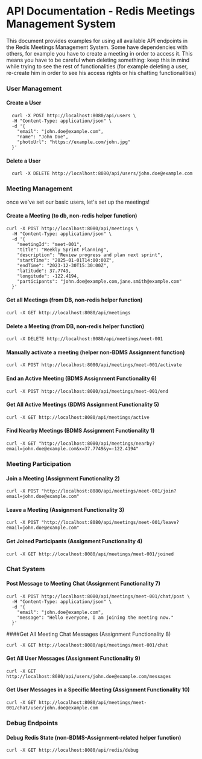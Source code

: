 # API Documentation - Redis Meetings Management System
This document provides examples for using all available API endpoints in the Redis Meetings Management System. Some have dependencies with others, for example you have to create a meeting in order to access it. This means you have to be careful when deleting something: keep this in mind while trying to see the rest of functionalities (for example deleting a user, re-create him in order to see his access rights or his chatting functionalities)
### User Management

#### Create a User

```
  curl -X POST http://localhost:8080/api/users \
  -H "Content-Type: application/json" \
  -d '{
    "email": "john.doe@example.com",
    "name": "John Doe",
    "photoUrl": "https://example.com/john.jpg"
  }'
```
#### Delete a User 

```
  curl -X DELETE http://localhost:8080/api/users/john.doe@example.com
```

### Meeting Management
once we've set our basic users, let's set up the meetings!

#### Create a Meeting (to db, non-redis helper function)

```
curl -X POST http://localhost:8080/api/meetings \
  -H "Content-Type: application/json" \
  -d '{
    "meetingId": "meet-001",
    "title": "Weekly Sprint Planning",
    "description": "Review progress and plan next sprint",
    "startTime": "2025-01-01T14:00:00Z",
    "endTime": "2023-12-30T15:30:00Z",
    "latitude": 37.7749,
    "longitude": -122.4194,
    "participants": "john.doe@example.com,jane.smith@example.com"
  }'
```
#### Get all Meetings (from DB, non-redis helper function)

```
curl -X GET http://localhost:8080/api/meetings
```

#### Delete a Meeting (from DB, non-redis helper function)

```
curl -X DELETE http://localhost:8080/api/meetings/meet-001
```

#### Manually activate a meeting (helper non-BDMS Assignment function)
```
curl -X POST http://localhost:8080/api/meetings/meet-001/activate
```

#### End an Active Meeting (BDMS Assignment Functionality 6)

```
curl -X POST http://localhost:8080/api/meetings/meet-001/end
```

#### Get All Active Meetings (BDMS Assignment Functionality 5)

```
curl -X GET http://localhost:8080/api/meetings/active
```

#### Find Nearby Meetings (BDMS Assignment Functionality 1)

```
curl -X GET "http://localhost:8080/api/meetings/nearby?email=john.doe@example.com&x=37.7749&y=-122.4194"

```


### Meeting Participation 

#### Join a Meeting (Assignment Functionality 2)

```
curl -X POST "http://localhost:8080/api/meetings/meet-001/join?email=john.doe@example.com"
```

#### Leave a Meeting (Assignment Functionality 3)

```
curl -X POST "http://localhost:8080/api/meetings/meet-001/leave?email=john.doe@example.com"
```

#### Get Joined Participants (Assignment Functionality 4)

```
curl -X GET http://localhost:8080/api/meetings/meet-001/joined
```

### Chat System

#### Post Message to Meeting Chat (Assignment Functionality 7)

```
curl -X POST http://localhost:8080/api/meetings/meet-001/chat/post \
  -H "Content-Type: application/json" \
  -d '{
    "email": "john.doe@example.com",
    "message": "Hello everyone, I am joining the meeting now."
  }' 
```
####Get All Meeting Chat Messages (Assignment Functionality 8)

```
curl -X GET http://localhost:8080/api/meetings/meet-001/chat
```

#### Get All User Messages (Assignment Functionality 9)

```
curl -X GET http://localhost:8080/api/users/john.doe@example.com/messages
```

#### Get User Messages in a Specific Meeting (Assignment Functionality 10)

```
curl -X GET http://localhost:8080/api/meetings/meet-001/chat/user/john.doe@example.com
```

### Debug Endpoints 

#### Debug Redis State (non-BDMS-Assignment-related helper function)

```
curl -X GET http://localhost:8080/api/redis/debug
```
